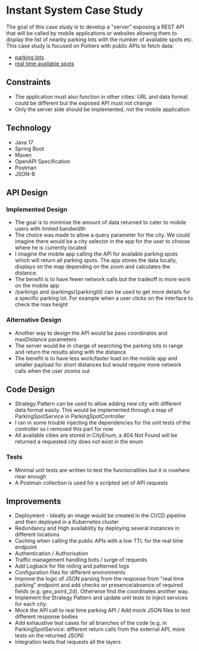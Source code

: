 # Instant System Case Study

The goal of this case study is to develop a "server" exposing a REST API that will be called by mobile applications or websites allowing them to display the list of nearby parking lots with the number of available spots etc.
This case study is focused on Poitiers with public APIs to fetch data:
* [parking lots](https://data.grandpoitiers.fr/api/records/1.0/search/?dataset=mobilite-parkings-grand-poitiers-donnees-metiers&rows=1000&facet=nom_du_parking&facet=zone_tarifaire&facet=statut2&facet=statut3)
* [real time available spots](https://data.grandpoitiers.fr/api/records/1.0/search/?dataset=mobilites-stationnement-des-parkings-en-temps-reel&facet=nom)

## Constraints
* The application must also function in other cities: URL and data format could be different but the exposed API must not change
* Only the server side should be implemented, not the mobile application

## Technology
* Java 17
* Spring Boot
* Maven
* OpenAPI Specification
* Postman
* JSON-B

## API Design
### Implemented Design
* The goal is to minimise the amount of data returned to cater to mobile users with limited bandwidth
* The choice was made to allow a query parameter for the city. We could imagine there would be a city selector in the app for the user to choose where he is currently located
* I imagine the mobile app calling the API for available parking spots which will return all parking spots. The app stores the data locally, displays on the map depending on the zoom and calculates the distance.
* The benefit is to have fewer network calls but the tradeoff is more work on the mobile app 
* /parkings and /parkings/{parkingId} can be used to get more details for a specific parking lot. For example when a user clicks on the interface to check the max height

### Alternative Design
* Another way to design the API would be pass coordinates and maxDistance parameters
* The server would be in charge of searching the parking lots in range and return the results along with the distance
* The benefit is to have less work/faster load on the mobile app and smaller payload for short distances but would require more network calls when the user zooms out

## Code Design
* Strategy Pattern can be used to allow adding new city with different data format easily. This would be implemented through a map of ParkingSpotService in ParkingSpotController
* I ran in some trouble injecting the dependencies for the unit tests of the controller so I removed this part for now
* All available cities are stored in CityEnum, a 404 Not Found will be returned a requested city does not exist in the enum

### Tests
* Minimal unit tests are written to test the functionalities but it is nowhere near enough 
* A Postman collection is used for a scripted set of API requests

## Improvements
* Deployment - Ideally an image would be created in the CI/CD pipeline and then deployed in a Kubernetes cluster 
* Redundancy and High availability by deploying several instances in different locations
* Caching when calling the public APIs with a low TTL for the real time endpoint
* Authentication / Authorisation 
* Traffic management handling bots / surge of requests
* Add Logback for file rolling and patterned logs
* Configuration files for different environments
* Improve the logic of JSON parsing from the response from "real time parking" endpoint and add checks on presence/absence of required fields (e.g. geo_point_2d). Otherwise find the coordinates another way.
* Implement the Strategy Pattern and update unit tests to inject services for each city.
* Mock the API call to real time parking API / Add mock JSON files to test different response bodies
* Add exhaustive test cases for all branches of the code (e.g. in ParkingSpotService: different return calls from the external API, more tests on the returned JSON)
* Integration tests that requests all the layers
